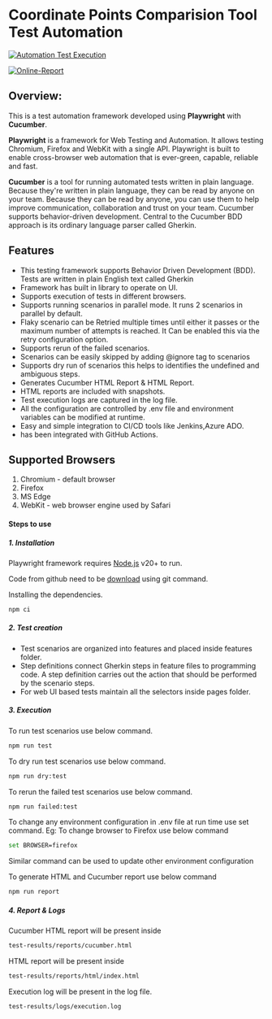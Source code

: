 
# Coordinate Points Comparision Tool Test Automation

[![Automation Test Execution](https://github.com/saianuradha/CoordinatePointsTool/actions/workflows/node.js.yml/badge.svg)](https://github.com/saianuradha/CoordinatePointsTool/actions/workflows/node.js.yml)

[![Online-Report](https://img.shields.io/badge/Report-Online-blue.svg)](https://saianuradha.github.io/CoordinatePointsTool/index.html)


## **Overview:**

This is a test automation framework developed using **Playwright** with **Cucumber**.

**Playwright** is a framework for Web Testing and Automation. It allows testing Chromium, Firefox and WebKit with a single API. Playwright is built to enable cross-browser web automation that is ever-green, capable, reliable and fast.

**Cucumber** is a tool for running automated tests written in plain language. Because they're written in plain language, they can be read by anyone on your team. Because they can be read by anyone, you can use them to help improve communication, collaboration and trust on your team. Cucumber supports behavior-driven development. Central to the Cucumber BDD approach is its ordinary language parser called Gherkin. 

## Features

- This testing framework supports Behavior Driven Development (BDD). Tests are written in plain English text called Gherkin
- Framework has built in library to operate on UI.
- Supports execution of tests in different browsers.
- Supports running scenarios in parallel mode. It runs 2 scenarios in parallel by default.
- Flaky scenario can be Retried multiple times until either it passes or the maximum number of attempts is reached. It Can be enabled this via the retry configuration option.
- Supports rerun of the failed scenarios.
- Scenarios can be easily skipped by adding @ignore tag to scenarios
- Supports dry run of scenarios this helps to identifies the undefined and ambiguous steps.
- Generates Cucumber HTML Report & HTML Report.
- HTML reports are included with snapshots.
- Test execution logs are captured in the log file.
- All the configuration are controlled by .env file and environment variables can be modified at runtime.
- Easy and simple integration to CI/CD tools like Jenkins,Azure ADO.
- has been integrated with GitHub Actions.

## Supported Browsers

1. Chromium - default browser
2. Firefox
3. MS Edge
4. WebKit - web browser engine used by Safari


#### Steps to use
##### 1. Installation

Playwright framework requires [Node.js](https://nodejs.org/) v20+ to run.

Code from github need to be [download](https://github.com/Saianuradha/CoordinatePointsTool.git) using git command.

Installing the dependencies.
```sh
npm ci
```
##### 2. Test creation
- Test scenarios are organized into features and placed inside features folder.
- Step definitions connect Gherkin steps in feature files to programming code. A step definition carries out the action that should be performed by the scenario steps.
- For web UI based tests maintain all the selectors inside pages folder.

##### 3. Execution
To run test scenarios use below command.
```sh
npm run test
```
To dry run test scenarios use below command.
```sh
npm run dry:test
```
To rerun the failed test scenarios use below command.
```sh
npm run failed:test
```
To change any environment configuration in .env file at run time use set command.
Eg: To change browser to Firefox use below command
```sh
set BROWSER=firefox
```
Similar command can be used to update other environment configuration

To generate HTML and Cucumber report use below command
```sh
npm run report
```
##### 4. Report & Logs
Cucumber HTML report will be present inside
```sh
test-results/reports/cucumber.html
```
HTML report will be present inside
```sh
test-results/reports/html/index.html
```
Execution log will be present in the log file.
```sh
test-results/logs/execution.log
```
